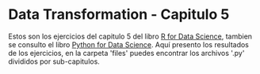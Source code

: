 # Data Transformation - Capitulo 5

Estos son los ejercicios del capitulo 5 del libro [R for Data Science](https://r4ds.had.co.nz/transform.html), tambien se consulto el libro [Python for Data Science](https://byuidatascience.github.io/python4ds/transform.html#introduction-2).
Aquí presento los resultados de los ejercicios, en la carpeta 'files' puedes encontrar los archivos '.py' divididos por sub-capitulos.
